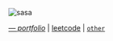 ![sasa](https://github.com/leenrd/leenrd/assets/103997539/382ee856-2caa-4fdc-a4b4-920a02c52263)



_[— portfolio](https://leenard.tech)_ | [leetcode](https://leetcode.com/lolleenard0/) | [`other`](https://huggingface.co/leenrd)
